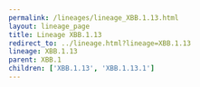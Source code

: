 ```yaml
---
permalink: /lineages/lineage_XBB.1.13.html
layout: lineage_page
title: Lineage XBB.1.13
redirect_to: ../lineage.html?lineage=XBB.1.13
lineage: XBB.1.13
parent: XBB.1
children: ['XBB.1.13', 'XBB.1.13.1']
---
```

